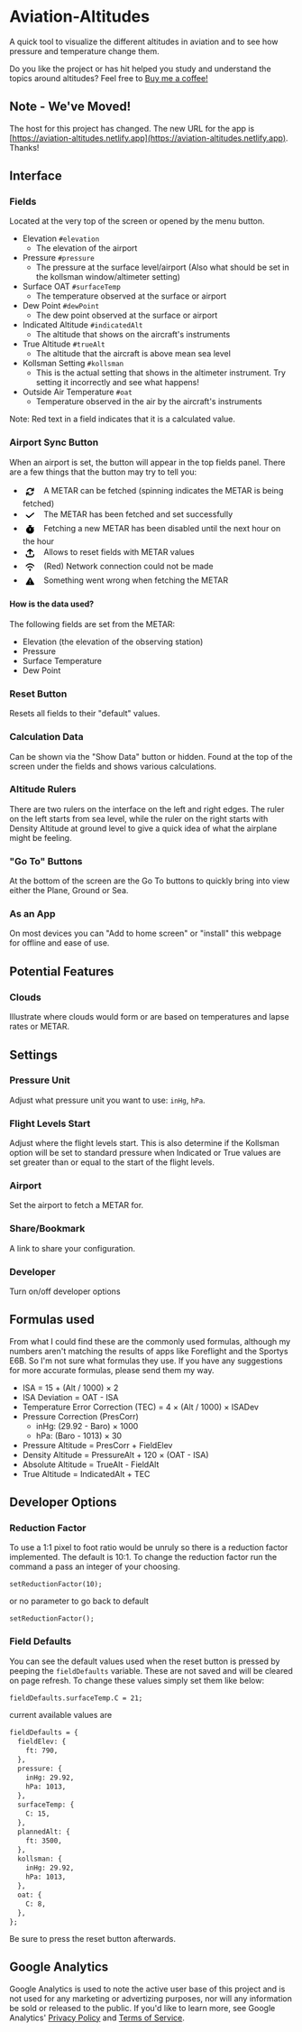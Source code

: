 # Aviation-Altitudes

A quick tool to visualize the different altitudes in aviation and to see how pressure and temperature change them.

Do you like the project or has hit helped you study and understand the topics around altitudes? Feel free to [Buy me a coffee!](https://ko-fi.com/jixabon)

## Note - We've Moved!

The host for this project has changed. The new URL for the app is [https://aviation-altitudes.netlify.app](https://aviation-altitudes.netlify.app). Thanks!

## Interface

### Fields

Located at the very top of the screen or opened by the menu button.

- Elevation `#elevation`
  - The elevation of the airport
- Pressure `#pressure`
  - The pressure at the surface level/airport (Also what should be set in the kollsman window/altimeter setting)
- Surface OAT `#surfaceTemp`
  - The temperature observed at the surface or airport
- Dew Point `#dewPoint`
  - The dew point observed at the surface or airport
- Indicated Altitude `#indicatedAlt`
  - The altitude that shows on the aircraft's instruments
- True Altitude `#trueAlt`
  - The altitude that the aircraft is above mean sea level
- Kollsman Setting `#kollsman`
  - This is the actual setting that shows in the altimeter instrument. Try setting it incorrectly and see what happens!
- Outside Air Temperature `#oat`
  - Temperature observed in the air by the aircraft's instruments

Note: Red text in a field indicates that it is a calculated value.

### Airport Sync Button

When an airport is set, the button will appear in the top fields panel. There are a few things that the button may try to tell you:

- <img src="arrows-rotate-solid.svg" width="15px" height="15px" style="background:white;padding:5px;margin-right:8px;border-radius:8px;vertical-align:middle;"/> A METAR can be fetched (spinning indicates the METAR is being fetched)
- <img src="check-solid.svg" width="15px" height="15px" style="background:white;padding:5px;margin-right:8px;border-radius:8px;vertical-align:middle;"/> The METAR has been fetched and set successfully
- <img src="stopwatch-solid.svg" width="15px" height="15px" style="background:white;padding:5px;margin-right:8px;border-radius:8px;vertical-align:middle;"/> Fetching a new METAR has been disabled until the next hour on the hour
- <img src="arrow-up-from-bracket-solid.svg" width="15px" height="15px" style="background:white;padding:5px;margin-right:8px;border-radius:8px;vertical-align:middle;"/> Allows to reset fields with METAR values
- <img src="wifi-solid.svg" width="15px" height="15px" style="background:white;padding:5px;margin-right:8px;border-radius:8px;vertical-align:middle;"/> (Red) Network connection could not be made
- <img src="triangle-exclamation-solid.svg" width="15px" height="15px" style="background:white;padding:5px;margin-right:8px;border-radius:8px;vertical-align:middle;"/> Something went wrong when fetching the METAR

#### How is the data used?

The following fields are set from the METAR:

- Elevation (the elevation of the observing station)
- Pressure
- Surface Temperature
- Dew Point

### Reset Button

Resets all fields to their "default" values.

### Calculation Data

Can be shown via the "Show Data" button or hidden. Found at the top of the screen under the fields and shows various calculations.

### Altitude Rulers

There are two rulers on the interface on the left and right edges. The ruler on the left starts from sea level, while the ruler on the right starts with Density Altitude at ground level to give a quick idea of what the airplane might be feeling.

### "Go To" Buttons

At the bottom of the screen are the Go To buttons to quickly bring into view either the Plane, Ground or Sea.

### As an App

On most devices you can "Add to home screen" or "install" this webpage for offline and ease of use.

## Potential Features

### Clouds

Illustrate where clouds would form or are based on temperatures and lapse rates or METAR.

## Settings

### Pressure Unit

Adjust what pressure unit you want to use: `inHg`, `hPa`.

### Flight Levels Start

Adjust where the flight levels start. This is also determine if the Kollsman option will be set to standard pressure when Indicated or True values are set greater than or equal to the start of the flight levels.

### Airport

Set the airport to fetch a METAR for.

### Share/Bookmark

A link to share your configuration.

### Developer

Turn on/off developer options

## Formulas used

From what I could find these are the commonly used formulas, although my numbers aren't matching the results of apps like Foreflight and the Sportys E6B. So I'm not sure what formulas they use. If you have any suggestions for more accurate formulas, please send them my way.

- ISA = 15 + (Alt / 1000) &times; 2
- ISA Deviation = OAT - ISA
- Temperature Error Correction (TEC) = 4 &times; (Alt / 1000) &times; ISADev
- Pressure Correction (PresCorr)
  - inHg: (29.92 - Baro) &times; 1000
  - hPa: (Baro - 1013) &times; 30
- Pressure Altitude = PresCorr + FieldElev
- Density Altitude = PressureAlt + 120 &times; (OAT - ISA)
- Absolute Altitude = TrueAlt - FieldAlt
- True Altitude = IndicatedAlt + TEC

## Developer Options

### Reduction Factor

To use a 1:1 pixel to foot ratio would be unruly so there is a reduction factor implemented. The default is 10:1. To change the reduction factor run the command a pass an integer of your choosing.

```
setReductionFactor(10);
```

or no parameter to go back to default

```
setReductionFactor();
```

### Field Defaults

You can see the default values used when the reset button is pressed by peeping the `fieldDefaults` variable. These are not saved and will be cleared on page refresh. To change these values simply set them like below:

```
fieldDefaults.surfaceTemp.C = 21;
```

current available values are

```
fieldDefaults = {
  fieldElev: {
    ft: 790,
  },
  pressure: {
    inHg: 29.92,
    hPa: 1013,
  },
  surfaceTemp: {
    C: 15,
  },
  plannedAlt: {
    ft: 3500,
  },
  kollsman: {
    inHg: 29.92,
    hPa: 1013,
  },
  oat: {
    C: 8,
  },
};
```

Be sure to press the reset button afterwards.

## Google Analytics

Google Analytics is used to note the active user base of this project and is not used for any marketing or advertizing purposes, nor will any information be sold or released to the public. If you'd like to learn more, see Google Analytics' [Privacy Policy](https://policies.google.com/privacy) and [Terms of Service](https://policies.google.com/terms).
